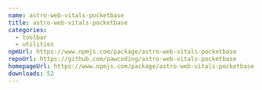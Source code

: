 ```yaml
---
name: astro-web-vitals-pocketbase
title: astro-web-vitals-pocketbase
categories:
  - toolbar
  - utilities
npmUrl: https://www.npmjs.com/package/astro-web-vitals-pocketbase
repoUrl: https://github.com/pawcoding/astro-web-vitals-pocketbase
homepageUrl: https://www.npmjs.com/package/astro-web-vitals-pocketbase
downloads: 52
---
```

